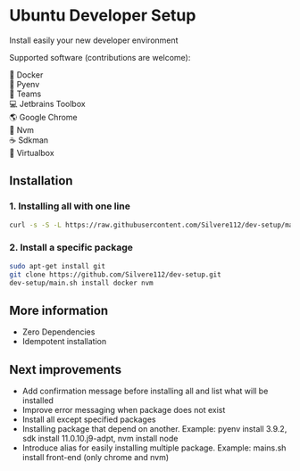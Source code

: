 # Ubuntu Developer Setup
Install easily your new developer environment

Supported software (contributions are welcome):

:whale: Docker <br/>
:snake: Pyenv <br/>
:office: Teams <br/>
:computer: Jetbrains Toolbox <br/>
:earth_americas: Google Chrome <br/>
:hammer: Nvm <br/>
:coffee: Sdkman <br/>
:postbox: Virtualbox <br/>

## Installation

### 1. Installing all with one line
```bash
curl -s -S -L https://raw.githubusercontent.com/Silvere112/dev-setup/main/install.sh | bash
```

### 2. Install a specific package
```bash
sudo apt-get install git
git clone https://github.com/Silvere112/dev-setup.git
dev-setup/main.sh install docker nvm
```

## More information
* Zero Dependencies
* Idempotent installation

## Next improvements
- Add confirmation message before installing all and list what will be installed
- Improve error messaging when package does not exist
- Install all except specified packages
- Installing package that depend on another. Example: pyenv install 3.9.2, sdk install 11.0.10.j9-adpt, nvm install node
- Introduce alias for easily installing multiple package. Example: mains.sh install front-end (only chrome and nvm)

